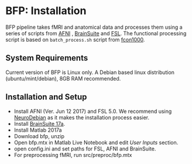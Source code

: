 # BFP: Installation

 BFP pipeline takes fMRI and anatomical data and processes them using a series 
 of scripts from [AFNI](https://afni.nimh.nih.gov/) , [BrainSuite](http://brainsuite.org/) and [FSL](https://fsl.fmrib.ox.ac.uk/fsl/fslwiki). The functional processing script is 
 based on `batch_process.sh` script from [fcon1000](http://fcon_1000.projects.nitrc.org/).
 
## System Requirements
Current version of BFP is Linux only. A Debian based linux distribution (ubuntu/mint/debian), 8GB RAM recommended. 

## Installation and Setup
 * Install AFNI (Ver. Jun 12 2017) and FSL 5.0. We recommend using [NeuroDebian](http://neuro.debian.net) as it makes the installation process easier. 
 * Install [BrainSuite 17a](http://brainsuite.org).
 * Install Matlab 2017a
 * Download bfp, unzip
 * Open bfp.mtx in Matlab Live Notebook and edit *User Inputs* section.
 * open config.ini and set paths for FSL, AFNI and BrainSuite.
 * For preprocessing fMRI, run src/preproc/bfp.mtx

